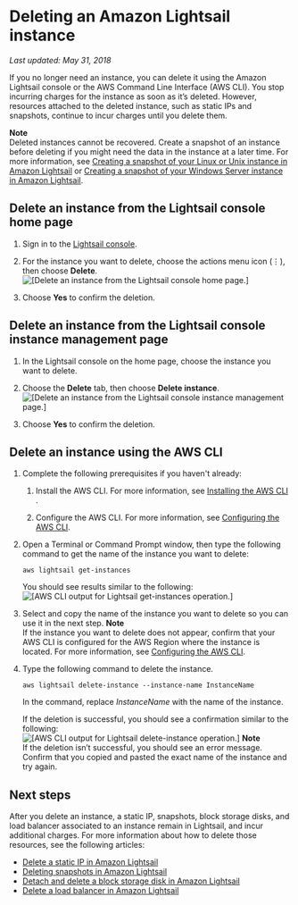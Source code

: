 # Deleting an Amazon Lightsail instance<a name="delete-an-amazon-lightsail-instance"></a>

*Last updated: May 31, 2018*

If you no longer need an instance, you can delete it using the Amazon Lightsail console or the AWS Command Line Interface \(AWS CLI\)\. You stop incurring charges for the instance as soon as it’s deleted\. However, resources attached to the deleted instance, such as static IPs and snapshots, continue to incur charges until you delete them\.

**Note**  
Deleted instances cannot be recovered\. Create a snapshot of an instance before deleting if you might need the data in the instance at a later time\. For more information, see [Creating a snapshot of your Linux or Unix instance in Amazon Lightsail](lightsail-how-to-create-a-snapshot-of-your-instance.md) or [Creating a snapshot of your Windows Server instance in Amazon Lightsail](prepare-windows-based-instance-and-create-snapshot.md)\.

## Delete an instance from the Lightsail console home page<a name="delete-instance-in-lightsail-home-page"></a>

1. Sign in to the [Lightsail console](https://lightsail.aws.amazon.com/)\.

1. For the instance you want to delete, choose the actions menu icon \(⋮\), then choose **Delete**\.  
![\[Delete an instance from the Lightsail console home page.\]](https://d9yljz1nd5001.cloudfront.net/en_us/a825044edce3b3cf14c8cdbea7367d2e/images/animation_delete_instance.gif)

1. Choose **Yes** to confirm the deletion\.

## Delete an instance from the Lightsail console instance management page<a name="delete-instance-in-instance-management-page"></a>

1. In the Lightsail console on the home page, choose the instance you want to delete\.

1. Choose the **Delete** tab, then choose **Delete instance**\.  
![\[Delete an instance from the Lightsail console instance management page.\]](https://d9yljz1nd5001.cloudfront.net/en_us/a825044edce3b3cf14c8cdbea7367d2e/images/amazon-lightsail-delete-instance-button.png)

1. Choose **Yes** to confirm the deletion\.

## Delete an instance using the AWS CLI<a name="delete-instance-using-aws-cli"></a>

1. Complete the following prerequisites if you haven't already:

   1. Install the AWS CLI\. For more information, see [Installing the AWS CLI](http://docs.aws.amazon.com/cli/latest/userguide/installing.html) \.

   1. Configure the AWS CLI\. For more information, see [Configuring the AWS CLI](lightsail-how-to-set-up-access-keys-to-use-sdk-api-cli.md)\.

1. Open a Terminal or Command Prompt window, then type the following command to get the name of the instance you want to delete:

   ```
   aws lightsail get-instances
   ```

   You should see results similar to the following:  
![\[AWS CLI output for Lightsail get-instances operation.\]](https://d9yljz1nd5001.cloudfront.net/en_us/a825044edce3b3cf14c8cdbea7367d2e/images/amazon-lightsail-get-instance-output.png)

1. Select and copy the name of the instance you want to delete so you can use it in the next step\.
**Note**  
If the instance you want to delete does not appear, confirm that your AWS CLI is configured for the AWS Region where the instance is located\. For more information, see [Configuring the AWS CLI](lightsail-how-to-set-up-access-keys-to-use-sdk-api-cli.md)\.

1. Type the following command to delete the instance\.

   ```
   aws lightsail delete-instance --instance-name InstanceName
   ```

   In the command, replace *InstanceName* with the name of the instance\.

   If the deletion is successful, you should see a confirmation similar to the following:  
![\[AWS CLI output for Lightsail delete-instance operation.\]](https://d9yljz1nd5001.cloudfront.net/en_us/a825044edce3b3cf14c8cdbea7367d2e/images/amazon-lightsail-delete-instance-output.png)
**Note**  
If the deletion isn’t successful, you should see an error message\. Confirm that you copied and pasted the exact name of the instance and try again\.

## Next steps<a name="delete-instance-next-steps"></a>

After you delete an instance, a static IP, snapshots, block storage disks, and load balancer associated to an instance remain in Lightsail, and incur additional charges\. For more information about how to delete those resources, see the following articles:
+ [Delete a static IP in Amazon Lightsail](how-to-delete-static-ip.md)
+ [Deleting snapshots in Amazon Lightsail](amazon-lightsail-deleting-snapshots.md)
+ [Detach and delete a block storage disk in Amazon Lightsail](detach-and-delete-block-storage-disks.md)
+ [Delete a load balancer in Amazon Lightsail](delete-lightsail-load-balancer.md)